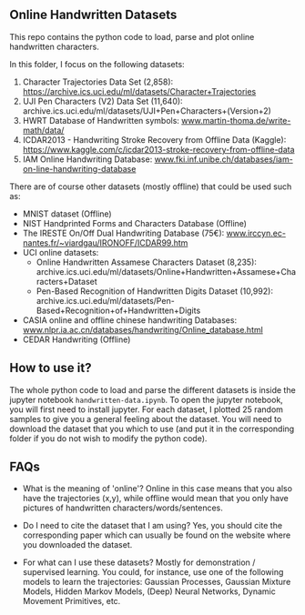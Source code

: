 ## Online Handwritten Datasets

This repo contains the python code to load, parse and plot online handwritten characters.

In this folder, I focus on the following datasets:

1. Character Trajectories Data Set (2,858): https://archive.ics.uci.edu/ml/datasets/Character+Trajectories 
2. UJI Pen Characters (V2) Data Set (11,640): archive.ics.uci.edu/ml/datasets/UJI+Pen+Characters+(Version+2)
3. HWRT Database of Handwritten symbols: www.martin-thoma.de/write-math/data/
4. ICDAR2013 - Handwriting Stroke Recovery from Offline Data (Kaggle): https://www.kaggle.com/c/icdar2013-stroke-recovery-from-offline-data
5. IAM Online Handwriting Database: www.fki.inf.unibe.ch/databases/iam-on-line-handwriting-database


There are of course other datasets (mostly offline) that could be used such as:

* MNIST dataset (Offline)
* NIST Handprinted Forms and Characters Database (Offline)
* The IRESTE On/Off Dual Handwriting Database (75€): www.irccyn.ec-nantes.fr/~viardgau/IRONOFF/ICDAR99.htm
* UCI online datasets:
    * Online Handwritten Assamese Characters Dataset (8,235): archive.ics.uci.edu/ml/datasets/Online+Handwritten+Assamese+Characters+Dataset
    * Pen-Based Recognition of Handwritten Digits Dataset (10,992): archive.ics.uci.edu/ml/datasets/Pen-Based+Recognition+of+Handwritten+Digits
* CASIA online and offline chinese handwriting Databases: www.nlpr.ia.ac.cn/databases/handwriting/Online_database.html
* CEDAR Handwriting (Offline)


## How to use it?

The whole python code to load and parse the different datasets is inside the jupyter notebook `handwritten-data.ipynb`. To open the jupyter notebook, you will first need to install jupyter. For each dataset, I plotted 25 random samples to give you a general feeling about the dataset. You will need to download the dataset that you which to use (and put it in the corresponding folder if you do not wish to modify the python code).


## FAQs

* What is the meaning of 'online'? Online in this case means that you also have the trajectories (x,y), while offline would mean that you only have pictures of handwritten characters/words/sentences.

* Do I need to cite the dataset that I am using? Yes, you should cite the corresponding paper which can usually be found on the website where you downloaded the dataset.

* For what can I use these datasets? Mostly for demonstration / supervised learning. You could, for instance, use one of the following models to learn the trajectories: Gaussian Processes, Gaussian Mixture Models, Hidden Markov Models, (Deep) Neural Networks, Dynamic Movement Primitives, etc.
                    
